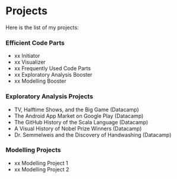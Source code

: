 # Projects
Here is the list of my projects:

### Efficient Code Parts
- xx Initiator
- xx Visualizer
- xx Frequently Used Code Parts
- xx Exploratory Analysis Booster
- xx Modelling Booster

### Exploratory Analysis Projects
- TV, Halftime Shows, and the Big Game (Datacamp)
- The Android App Market on Google Play (Datacamp)
- The GitHub History of the Scala Language (Datacamp)
- A Visual History of Nobel Prize Winners (Datacamp)
- Dr. Semmelweis and the Discovery of Handwashing (Datacamp)

### Modelling Projects
- xx Modelling Project 1
- xx Modelling Project 2
